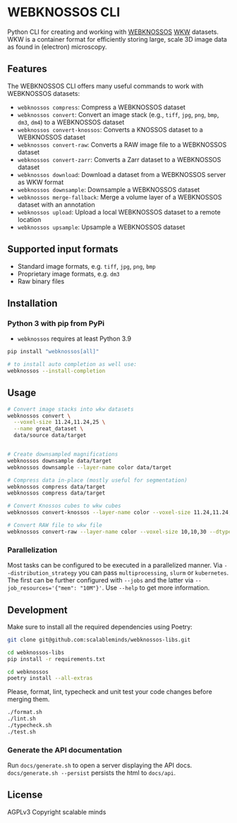 # WEBKNOSSOS CLI

Python CLI for creating and working with [WEBKNOSSOS](https://webknossos.org/) [WKW](https://github.com/scalableminds/webknossos-wrap) datasets. WKW is a container format for efficiently storing large, scale 3D image data as found in (electron) microscopy.

## Features

The WEBKNOSSOS CLI offers many useful commands to work with WEBKNOSSOS datasets:

- `webknossos compress`: Compress a WEBKNOSSOS dataset
- `webknossos convert`: Convert an image stack (e.g., `tiff`, `jpg`, `png`, `bmp`, `dm3`, `dm4`) to a WEBKNOSSOS dataset
- `webknossos convert-knossos`: Converts a KNOSSOS dataset to a WEBKNOSSOS dataset
- `webknossos convert-raw`: Converts a RAW image file to a WEBKNOSSOS dataset
- `webknossos convert-zarr`: Converts a Zarr dataset to a WEBKNOSSOS dataset 
- `webknossos download`: Download a dataset from a WEBKNOSSOS server as WKW format
- `webknossos downsample`: Downsample a WEBKNOSSOS dataset
- `webknossos merge-fallback`: Merge a volume layer of a WEBKNOSSOS dataset with an annotation
- `webknossos upload`: Upload a local WEBKNOSSOS dataset to a remote location
- `webknossos upsample`: Upsample a WEBKNOSSOS dataset

## Supported input formats

- Standard image formats, e.g. `tiff`, `jpg`, `png`, `bmp`
- Proprietary image formats, e.g. `dm3`
- Raw binary files

## Installation

### Python 3 with pip from PyPi

- `webknossos` requires at least Python 3.9

```bash
pip install "webknossos[all]"

# to install auto completion as well use:
webknossos --install-completion
```

## Usage

```bash
# Convert image stacks into wkw datasets
webknossos convert \
  --voxel-size 11.24,11.24,25 \
  --name great_dataset \
  data/source data/target


# Create downsampled magnifications
webknossos downsample data/target
webknossos downsample --layer-name color data/target

# Compress data in-place (mostly useful for segmentation)
webknossos compress data/target
webknossos compress data/target

# Convert Knossos cubes to wkw cubes
webknossos convert-knossos --layer-name color --voxel-size 11.24,11.24,25 data/source/mag1 data/target

# Convert RAW file to wkw file
webknossos convert-raw --layer-name color --voxel-size 10,10,30 --dtype uint8 --shape 2048,2048,1024 data/source/raw_file.raw data/target


```

### Parallelization

Most tasks can be configured to be executed in a parallelized manner. Via `--distribution_strategy` you can pass `multiprocessing`, `slurm` or `kubernetes`. The first can be further configured with `--jobs` and the latter via `--job_resources='{"mem": "10M"}'`. Use `--help` to get more information.


## Development

Make sure to install all the required dependencies using Poetry:
```bash
git clone git@github.com:scalableminds/webknossos-libs.git

cd webknossos-libs
pip install -r requirements.txt

cd webknossos
poetry install --all-extras
```

Please, format, lint, typecheck and unit test your code changes before merging them.
```bash
./format.sh
./lint.sh
./typecheck.sh
./test.sh
```

### Generate the API documentation
Run `docs/generate.sh` to open a server displaying the API docs. `docs/generate.sh --persist` persists the html to `docs/api`.

## License
AGPLv3
Copyright scalable minds
